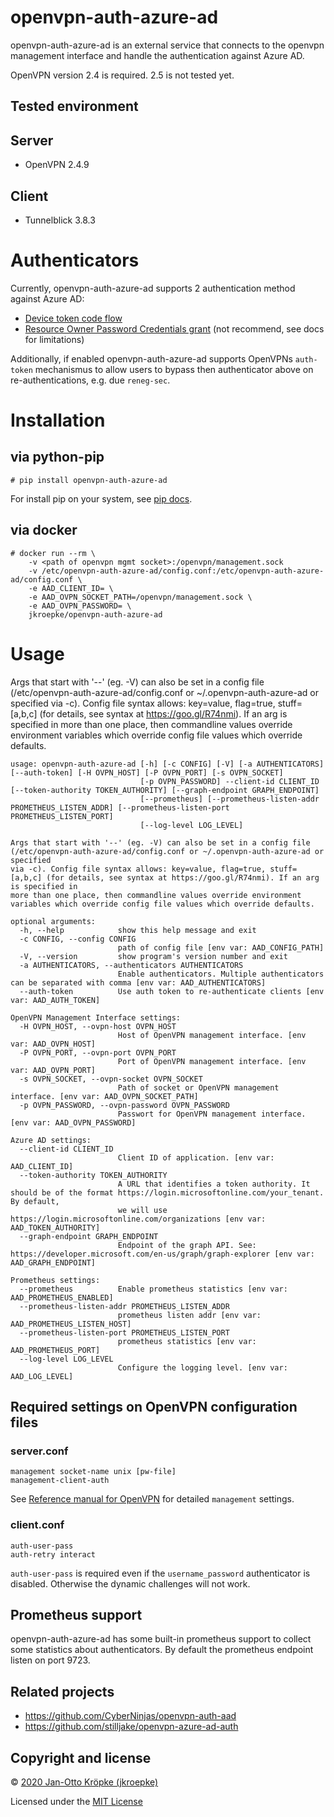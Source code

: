 # openvpn-auth-azure-ad
openvpn-auth-azure-ad is an external service that
connects to the openvpn management interface and handle the authentication against Azure AD.

OpenVPN version 2.4 is required. 2.5 is not tested yet.

## Tested environment
## Server
* OpenVPN 2.4.9

## Client
* Tunnelblick 3.8.3

# Authenticators
Currently, openvpn-auth-azure-ad supports 2 authentication method against Azure AD:

* [Device token code flow](https://docs.microsoft.com/en-us/azure/active-directory/develop/v2-oauth2-device-code)
* [Resource Owner Password Credentials grant](https://docs.microsoft.com/en-us/azure/active-directory/develop/v2-oauth-ropc)
  (not recommend, see docs for limitations)

Additionally, if enabled openvpn-auth-azure-ad supports OpenVPNs `auth-token` mechanismus to allow users to bypass
then authenticator above on re-authentications, e.g. due `reneg-sec`.

# Installation

## via python-pip

```
# pip install openvpn-auth-azure-ad
```

For install pip on your system, see [pip docs](https://pip.pypa.io/en/stable/installing/).

## via docker

```
# docker run --rm \
    -v <path of openvpn mgmt socket>:/openvpn/management.sock
    -v /etc/openvpn-auth-azure-ad/config.conf:/etc/openvpn-auth-azure-ad/config.conf \
    -e AAD_CLIENT_ID= \
    -e AAD_OVPN_SOCKET_PATH=/openvpn/management.sock \
    -e AAD_OVPN_PASSWORD= \
    jkroepke/openvpn-auth-azure-ad
```

# Usage

Args that start with '--' (eg. -V) can also be set in a config file (/etc/openvpn-auth-azure-ad/config.conf or ~/.openvpn-auth-azure-ad or
specified via -c). Config file syntax allows: key=value, flag=true, stuff=[a,b,c] (for details, see syntax at https://goo.gl/R74nmi). If an arg is
specified in more than one place, then commandline values override environment variables which override config file values which override defaults.

```
usage: openvpn-auth-azure-ad [-h] [-c CONFIG] [-V] [-a AUTHENTICATORS] [--auth-token] [-H OVPN_HOST] [-P OVPN_PORT] [-s OVPN_SOCKET]
                             [-p OVPN_PASSWORD] --client-id CLIENT_ID [--token-authority TOKEN_AUTHORITY] [--graph-endpoint GRAPH_ENDPOINT]
                             [--prometheus] [--prometheus-listen-addr PROMETHEUS_LISTEN_ADDR] [--prometheus-listen-port PROMETHEUS_LISTEN_PORT]
                             [--log-level LOG_LEVEL]

Args that start with '--' (eg. -V) can also be set in a config file (/etc/openvpn-auth-azure-ad/config.conf or ~/.openvpn-auth-azure-ad or specified
via -c). Config file syntax allows: key=value, flag=true, stuff=[a,b,c] (for details, see syntax at https://goo.gl/R74nmi). If an arg is specified in
more than one place, then commandline values override environment variables which override config file values which override defaults.

optional arguments:
  -h, --help            show this help message and exit
  -c CONFIG, --config CONFIG
                        path of config file [env var: AAD_CONFIG_PATH]
  -V, --version         show program's version number and exit
  -a AUTHENTICATORS, --authenticators AUTHENTICATORS
                        Enable authenticators. Multiple authenticators can be separated with comma [env var: AAD_AUTHENTICATORS]
  --auth-token          Use auth token to re-authenticate clients [env var: AAD_AUTH_TOKEN]

OpenVPN Management Interface settings:
  -H OVPN_HOST, --ovpn-host OVPN_HOST
                        Host of OpenVPN management interface. [env var: AAD_OVPN_HOST]
  -P OVPN_PORT, --ovpn-port OVPN_PORT
                        Port of OpenVPN management interface. [env var: AAD_OVPN_PORT]
  -s OVPN_SOCKET, --ovpn-socket OVPN_SOCKET
                        Path of socket or OpenVPN management interface. [env var: AAD_OVPN_SOCKET_PATH]
  -p OVPN_PASSWORD, --ovpn-password OVPN_PASSWORD
                        Passwort for OpenVPN management interface. [env var: AAD_OVPN_PASSWORD]

Azure AD settings:
  --client-id CLIENT_ID
                        Client ID of application. [env var: AAD_CLIENT_ID]
  --token-authority TOKEN_AUTHORITY
                        A URL that identifies a token authority. It should be of the format https://login.microsoftonline.com/your_tenant. By default,
                        we will use https://login.microsoftonline.com/organizations [env var: AAD_TOKEN_AUTHORITY]
  --graph-endpoint GRAPH_ENDPOINT
                        Endpoint of the graph API. See: https://developer.microsoft.com/en-us/graph/graph-explorer [env var: AAD_GRAPH_ENDPOINT]

Prometheus settings:
  --prometheus          Enable prometheus statistics [env var: AAD_PROMETHEUS_ENABLED]
  --prometheus-listen-addr PROMETHEUS_LISTEN_ADDR
                        prometheus listen addr [env var: AAD_PROMETHEUS_LISTEN_HOST]
  --prometheus-listen-port PROMETHEUS_LISTEN_PORT
                        prometheus statistics [env var: AAD_PROMETHEUS_PORT]
  --log-level LOG_LEVEL
                        Configure the logging level. [env var: AAD_LOG_LEVEL]

```

## Required settings on OpenVPN configuration files

### server.conf
```
management socket-name unix [pw-file]
management-client-auth
```

See [Reference manual for OpenVPN](https://openvpn.net/community-resources/reference-manual-for-openvpn-2-4/)
for detailed `management` settings.

### client.conf
```
auth-user-pass
auth-retry interact
```

`auth-user-pass` is required even if the `username_password` authenticator is disabled. Otherwise the dynamic challenges
will not work.

## Prometheus support

openvpn-auth-azure-ad has some built-in prometheus support to collect some statistics about authenticators. By default
the prometheus endpoint listen on port 9723.

## Related projects

* https://github.com/CyberNinjas/openvpn-auth-aad
* https://github.com/stilljake/openvpn-azure-ad-auth

## Copyright and license
© [2020 Jan-Otto Kröpke (jkroepke)](https://github.com/jkroepke/helm-secrets)

Licensed under the [MIT License](LICENSE.txt)
